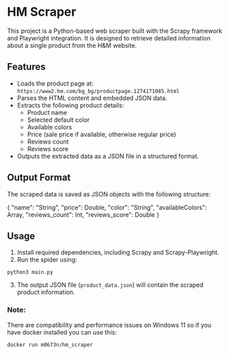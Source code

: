 # HM Scraper

This project is a Python-based web scraper built with the Scrapy framework and Playwright integration. It is designed to retrieve detailed information about a single product from the H&M website.

## Features

- Loads the product page at:  
  `https://www2.hm.com/bg_bg/productpage.1274171085.html`
- Parses the HTML content and embedded JSON data.
- Extracts the following product details:
  - Product name
  - Selected default color
  - Available colors
  - Price (sale price if available, otherwise regular price)
  - Reviews count
  - Reviews score
- Outputs the extracted data as a JSON file in a structured format.

## Output Format

The scraped data is saved as JSON objects with the following structure:

{
"name": "String",
"price": Double,
"color": "String",
"availableColors": Array,
"reviews_count": Int,
"reviews_score": Double
}


## Usage

1. Install required dependencies, including Scrapy and Scrapy-Playwright.
2. Run the spider using:
```
python3 main.py
```
3. The output JSON file (`product_data.json`) will contain the scraped product information.


### Note:
There are compatibility and performance issues on Windows 11 so if you have docker installed you can use this:
```
docker run m0673n/hm_scraper
```